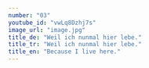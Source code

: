 ```yaml
---
number: "03"
youtube_id: "vwLq8Dzhj7s"
image_url: "image.jpg"
title_de: "Weil ich nunmal hier lebe."
title_tr: "Weil ich nunmal hier lebe."
title_en: "Because I live here."
---
```


